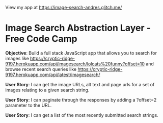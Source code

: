 View my app at https://image-search-andres.glitch.me/

Image Search Abstraction Layer - Free Code Camp
=========================
<strong>Objective</strong>: Build a full stack JavaScript app that allows you to search for images like 
https://cryptic-ridge-9197.herokuapp.com/api/imagesearch/lolcats%20funny?offset=10
and browse recent search queries like
https://cryptic-ridge-9197.herokuapp.com/api/latest/imagesearch/

<strong>User Story</strong>: I can get the image URLs, alt text and page urls for a set of images relating to a given search string.

<strong>User Story</strong>: I can paginate through the responses by adding a ?offset=2 parameter to the URL.

<strong>User Story</strong>: I can get a list of the most recently submitted search strings.
